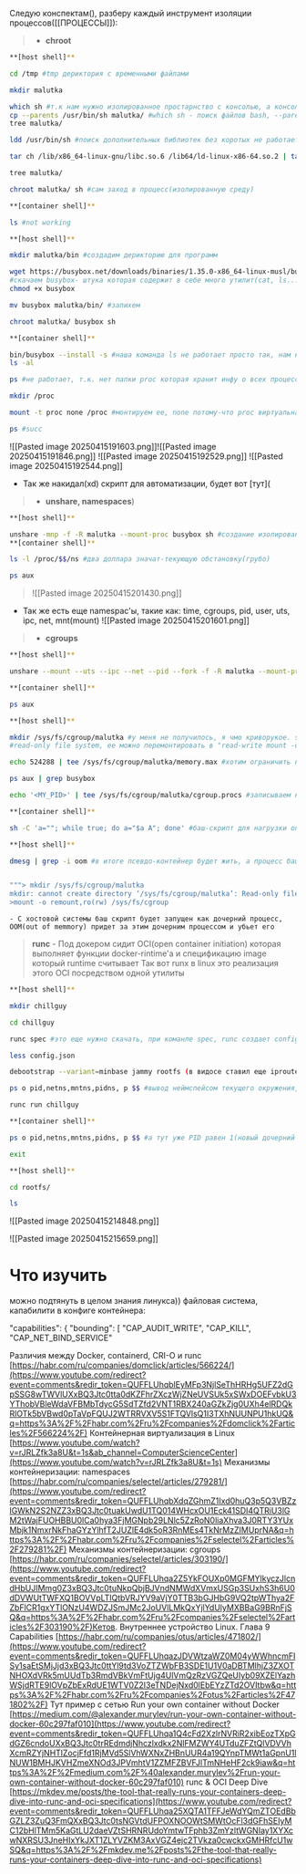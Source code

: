 
Следую конспектам(), разберу каждый инструмент изоляции процессов([[ПРОЦЕССЫ]]): 

>- **chroot**

```sh
**[host shell]**

cd /tmp #tmp дериктория с временными файлами

mkdir malutka

which sh #т.к нам нужно изолированное простарнство с консолью, а консоль это bash, то нам нужно его скопировать(смонтировать в нашу будущую root папку под процесс)
cp --parents /usr/bin/sh malutka/ #which sh - поиск файлов bash, --paretns - копирование со всеми зависимостями
tree malutka/

ldd /usr/bin/sh #поиск дополнительных библиотек без коротых не работает bash

tar ch /lib/x86_64-linux-gnu/libc.so.6 /lib64/ld-linux-x86-64.so.2 | tar x -C malutka/ #т.к. это библиотеки мы их распаковываем сразу в нашу будущую среду

tree malutka/

chroot malutka/ sh #сам заход в процесс(изолированную среду)

**[container shell]**

ls #not working

**[host shell]**

mkdir malutka/bin #создадим дерикторию для программ

wget https://busybox.net/downloads/binaries/1.35.0-x86_64-linux-musl/busybox
#скачаем busybox- штука которая содержит в себе много утилит(cat, ls...)
chmod +x busybox

mv busybox malutka/bin/ #запихем 

chroot malutka/ busybox sh

**[container shell]**

bin/busybox --install -s #наша команда ls не работает просто так, нам нужно ее запускать от приложения /bin/busybox ls, скачиваем зависимости чтобы было легче
ls -al

ps #не работает, т.к. нет папки proc которая хранит инфу о всех процессах

mkdir /proc

mount -t proc none /proc #монтируем ее, none потому-что proc виртуальная

ps #succ
```

![[Pasted image 20250415191603.png]]![[Pasted image 20250415191846.png]]
![[Pasted image 20250415192529.png]]
![[Pasted image 20250415192544.png]]

- Так же накидал(xd) скрипт для автоматизации, будет вот [тут](

>- **unshare, namespaces**) 
```sh
**[host shell]**

unshare -mnp -f -R malutka --mount-proc busybox sh #создание изолированного процесса путем передачи процесса череpз unshare с namespace'ами mount, net и pid
**[container shell]**

ls -l /proc/$$/ns #два доллара значат-текующую обстановку(грубо)

ps aux
```
>![[Pasted image 20250415201430.png]]
- Так же есть еще namespac'ы, такие как: time, cgroups, pid, user, uts, ipc, net, mnt(mount)
![[Pasted image 20250415201601.png]]

>- **cgroups**

```sh
**[host shell]**

unshare --mount --uts --ipc --net --pid --fork -f -R malutka --mount-proc busybox sh #отсоединяем процесс 

**[container shell]**

ps aux

**[host shell]**

mkdir /sys/fs/cgroup/malutka #у меня не получилось, я чмо криворукое. sys/fs/cgroup
#read-only file system, ее можно перемонтировать в "read-write mount -o remount,ro(rw) /sys/fs/cgroup", но просто создать папку в сигруппах недостаточно, нужно же ее откуда-то скопировать с наполнением, вот тут и проблема

echo 524288 | tee /sys/fs/cgroup/malutka/memory.max #хотим ограничить наш контейнер 0,5Мб памяти

ps aux | grep busybox

echo '<MY_PID>' | tee /sys/fs/cgroup/malutka/cgroup.procs #записываем наш процесс в сигруппу для последующего контроля

**[container shell]**

sh -C 'a=""; while true; do a="$a A"; done' #баш-скрипт для нагрузки оперативы

**[host shell]**

dmesg | grep -i oom #в итоге псевдо-контейнер будет жить, а процесс баша помрет


"""> mkdir /sys/fs/cgroup/malutka
mkdir: cannot create directory ‘/sys/fs/cgroup/malutka’: Read-only file system
>mount -o remount,ro(rw) /sys/fs/cgroup
```

	- C хостовой системы баш скрипт будет запущен как дочерний процесс, OOM(out of memmory) придет за этим дочерним процессом и убьет его


> **runc** - Под докером сидит OCI(open container initiation) которая выполняет функции docker-rintime'a и спецификацию image который runtime считывает
> Так вот runx в linux это реализация этого OCI посредством одной утилиты

```sh
**[host shell]**

mkdir chillguy

cd chillguy

runc spec #это еще нужно скачать, при команле spec, runc создает config.json в котором полностью описывается как будет работать наш контейнер, неймспейсы, сигруппы, права и тд

less config.json

debootstrap --variant=minbase jammy rootfs (в видосе ставил еще iproute2, а продемонстрировать забыл...) #эта шутка скачивает файловую систему линукса, а именно UBUNTU 22.04, ее позывной jammy, эта строка эквивалентна как если бы мы скачали и запустили пустой контейнер с alpine, просто файловая система, ничего лишнего

ps o pid,netns,mntns,pidns, p $$ #вывод неймспейсом текущего окружения, тут PID не равен 1

runc run chillguy

**[container shell]**

ps o pid,netns,mntns,pidns, p $$ #а тут уже PID равен 1(новый дочерний процесс)

exit

**[host shell]**

cd rootfs/

ls
```

![[Pasted image 20250415214848.png]]

![[Pasted image 20250415215659.png]]


# Что изучить

можно подтянуть в целом знания линукса))
файловая система,  капабилити в конфиге контейнера:

 "capabilities": {
                        "bounding": [
                                "CAP_AUDIT_WRITE",
                                "CAP_KILL",
                                "CAP_NET_BIND_SERVICE"

Различия между Docker, containerd, CRI-O и runc [https://habr.com/ru/companies/domclick/articles/566224/](https://www.youtube.com/redirect?event=comments&redir_token=QUFFLUhqblEyMFp3NjlSeThHRHg5UFZ2dGpSSG8wTWVlUXxBQ3Jtc0tta0dKZFhrZXczWjZNeUVSUk5xSWxDOEFvbkU3YThobVBleWdaVFBMbTdycG5SdTZfd2VNT1RBX240aGZkZjg0UXh4elRDQkRlOTk5bVBwd0pTaVpFQUJ2WTRRVXV5S1FTQVlsQ1I3TXhNUUNPU1hkUQ&q=https%3A%2F%2Fhabr.com%2Fru%2Fcompanies%2Fdomclick%2Farticles%2F566224%2F) 
Контейнерная виртуализация в Linux [https://www.youtube.com/watch?v=rJRLZfk3a8U&t=1s&ab_channel=ComputerScienceCenter](https://www.youtube.com/watch?v=rJRLZfk3a8U&t=1s) 
Механизмы контейнеризации: namespaces [https://habr.com/ru/companies/selectel/articles/279281/](https://www.youtube.com/redirect?event=comments&redir_token=QUFFLUhqbXdqZGhmZ1Ixd0huQ3p5Q3VBZzlGWkN2S2NZZ3xBQ3Jtc0tuakUwdU1TQ014WHcxOU1Eck41SDI4QTRiU3lGM2tWajFUOHBBU0lCa0hya3FjMGNpb29LNlc5ZzRoN0liaXhva3J0RTY3YUxMbjk1NmxrNkFhaGYzYlhfT2JUZlE4dk5oR3RnMEs4TkNrMzZIMUprNA&q=https%3A%2F%2Fhabr.com%2Fru%2Fcompanies%2Fselectel%2Farticles%2F279281%2F) 
Механизмы контейнеризации: cgroups [https://habr.com/ru/companies/selectel/articles/303190/](https://www.youtube.com/redirect?event=comments&redir_token=QUFFLUhqa2Z5YkFOUXp0MGFMYlkyczJlcndHbUJIMmg0Z3xBQ3Jtc0tuNkpQbjBJVndNMWdXVmxUSGp3SUxhS3h6U0dDVWUtTWFXQ1BOVVpLTlQtbVRJYV9aVjY0TTB3bGJHbG9VQ2tpWThya2FZbFlCR1gxYTlONzU4WDZJSmJMc2JoUVlLMkQxYjlYdUlyMXBBaG9BRnFjSQ&q=https%3A%2F%2Fhabr.com%2Fru%2Fcompanies%2Fselectel%2Farticles%2F303190%2F)Кетов. Внутреннее устройство Linux. Глава 9 Capabilities [https://habr.com/ru/companies/otus/articles/471802/](https://www.youtube.com/redirect?event=comments&redir_token=QUFFLUhqazJDVWtzaWZ0M04yWWhncmFISy1saEtSMjJjd3xBQ3Jtc0ttYl9td3VoZTZWbFB3SDE1U1V0aDBTMlhjZ3ZXOTNHOXdVRk5mUUdTb3RmdVBkVmFtUjg4UlVmQzRzVGZQeUIyb09XZElYazhWSjdRTE9lOVpZbExRdUE1WTV0Z2I3eTNDejNxd0lEbEYzZTd2OVItbw&q=https%3A%2F%2Fhabr.com%2Fru%2Fcompanies%2Fotus%2Farticles%2F471802%2F) 
Тут пример с сетью Run your own container without Docker [https://medium.com/@alexander.murylev/run-your-own-container-without-docker-60c297faf010](https://www.youtube.com/redirect?event=comments&redir_token=QUFFLUhqa1Q4cFd2XzlrNVRiR2xibEozTXpGdGZ6cndoUXxBQ3Jtc0trREdmdjNhczlxdkx2NlFMZWY4UTduZFZtQlVDVVhXcmRZYjNHTlZocjFfd1RjMVd5SlVhWXNxZHBnUUR4a19QYnpTMWt1aGpnU1lNUW1BMHJKVHZmeXNOd3JPVmhtV1ZZMFZBVFJlTmNHeHF2ck9iaw&q=https%3A%2F%2Fmedium.com%2F%40alexander.murylev%2Frun-your-own-container-without-docker-60c297faf010) runc & OCI Deep Dive [https://mkdev.me/posts/the-tool-that-really-runs-your-containers-deep-dive-into-runc-and-oci-specifications](https://www.youtube.com/redirect?event=comments&redir_token=QUFFLUhqa25XQTA1TFFJeWdYQmZTOEdBbGZLZ3ZuQ3FmQXxBQ3Jtc0tsNGVtdUFPOXNOOWtSMWtOcFl3dGFhSEIyMC12bHlTMm5KaGtLU2daeVZtSHRNRUdoYmtwTFphb3ZmYzltWGNIay1XYXcwNXRSU3JneHIxYkJXT1ZLYVZKM3AxVGZ4ejc2TVkza0cwckxGMHRfcU1wSQ&q=https%3A%2F%2Fmkdev.me%2Fposts%2Fthe-tool-that-really-runs-your-containers-deep-dive-into-runc-and-oci-specifications)
